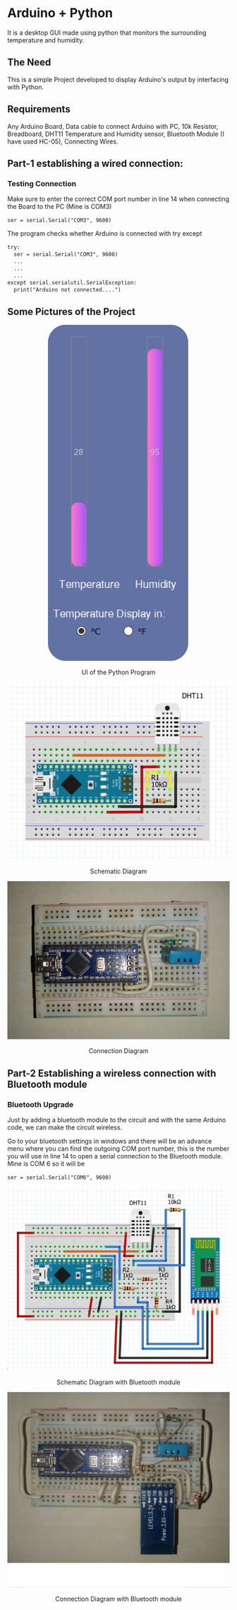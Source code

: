 # Arduino + Python
It is a desktop GUI made using python that monitors the surrounding temperature and humidity.

## The Need 
This is a simple Project developed to display Arduino's output by interfacing with Python.

## Requirements
Any Arduino Board, Data cable to connect Arduino with PC, 10k Resistor, Breadboard, DHT11 Temperature and Humidity sensor, Bluetooth Module (I have used HC-05), Connecting Wires.

## Part-1 establishing a wired connection:

### Testing Connection
Make sure to enter the correct COM port number in line 14 when connecting the Board to the PC (Mine is COM3)

```
ser = serial.Serial("COM3", 9600)
```

The program checks whether Arduino is connected with try except
```
try:
  ser = serial.Serial("COM3", 9600)
  ...
  ...
  ...
except serial.serialutil.SerialException:
  print("Arduino not connected....")
```

## Some Pictures of the Project
<p align=center>
  <img src="Resources/ui.svg">
  <p align=center>UI of the Python Program</p>
</p>

<p align=center>
  <img src="Resources/schematic.svg">
  <p align=center>Schematic Diagram</p>
</p>

<p align=center>
  <img src="Resources/connection.svg">
  <p align=center>Connection Diagram</p>
</p>

## Part-2 Establishing a wireless connection with Bluetooth module

### Bluetooth Upgrade
Just by adding a bluetooth module to the circuit and with the same Arduino code, we can make the circuit wireless.

Go to your bluetooth settings in windows and there will be an advance menu where you can find the outgoing COM port number, this is the number you will use in line 14 to open a serial connection to the Bluetooth module. Mine is COM 6 so it will be 

```
ser = serial.Serial("COM6", 9600)
```

<p align=center>
  <img src="Resources/schematicB.svg">
  <p align=center>Schematic Diagram with Bluetooth module</p>
</p>

<p align=center>
  <img src="Resources/connectionB.svg">
  <p align=center>Connection Diagram with Bluetooth module</p>
</p>